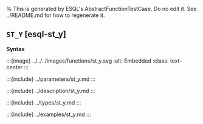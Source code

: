 % This is generated by ESQL's AbstractFunctionTestCase. Do no edit it. See ../README.md for how to regenerate it.

## `ST_Y` [esql-st_y]

**Syntax**

:::{image} ../../../images/functions/st_y.svg
:alt: Embedded
:class: text-center
:::


:::{include} ../parameters/st_y.md
:::

:::{include} ../description/st_y.md
:::

:::{include} ../types/st_y.md
:::

:::{include} ../examples/st_y.md
:::
